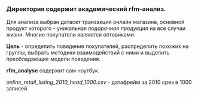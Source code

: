 ### Директория содержит академический rfm-анализ.

Для анализа выбран датасет транзакций онлайн магазина, основной продукт которого - уникальная *подарочная продукция* на все случаи жизни. 
Многие покупатели являются оптовиками.

**Цель** - определить поведение покупателей, распределить похожих на группы, выбрать методики взаимодействий с ними и выделить преобладающие модели поведения. 

**rfm_analyse** содержит сам ноутбук.

*online_retail_listing_2010_head_1000.csv* - датафрейм за 2010 срез в 1000 записей
